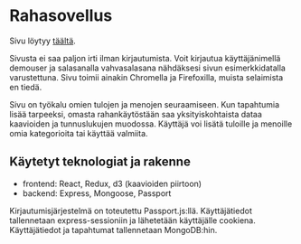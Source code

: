 # Rahasovellus

Sivu löytyy [täältä](https://rahasovellus.herokuapp.com/).

Sivusta ei saa paljon irti ilman kirjautumista. Voit kirjautua käyttäjänimellä demouser ja salasanalla vahvasalasana nähdäksesi sivun esimerkkidatalla varustettuna. Sivu toimii ainakin Chromella ja Firefoxilla, muista selaimista en tiedä.

Sivu on työkalu omien tulojen ja menojen seuraamiseen. Kun tapahtumia lisää tarpeeksi, omasta rahankäytöstään saa yksityiskohtaista dataa kaavioiden ja tunnuslukujen muodossa. Käyttäjä voi lisätä tuloille ja menoille omia kategorioita tai käyttää valmiita.

## Käytetyt teknologiat ja rakenne

- frontend: React, Redux, d3 (kaavioiden piirtoon)
- backend: Express, Mongoose, Passport

Kirjautumisjärjestelmä on toteutettu Passport.js:llä. Käyttäjätiedot tallennetaan express-sessioniin ja lähetetään käyttäjälle cookiena. Käyttäjätiedot ja tapahtumat tallennetaan MongoDB:hin.